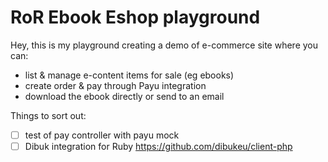 # RoR Ebook Eshop playground

Hey, this is my playground creating a demo of e-commerce site where you can:
- list & manage e-content items for sale (eg ebooks)
- create order & pay through Payu integration
- download the ebook directly or send to an email

Things to sort out:
* [ ] test of pay controller with payu mock
* [ ] Dibuk integration for Ruby https://github.com/dibukeu/client-php